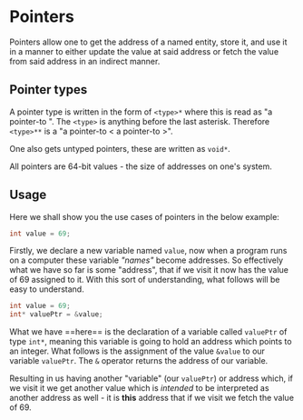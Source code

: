 Pointers
========

Pointers allow one to get the address of a named entity, store it, and use
it in a manner to either update the value at said address or fetch
the value from said address in an indirect manner.

## Pointer types

A pointer type is written in the form of `<type>*` where this is read as "a pointer-to <type>". The `<type>` is anything before the last asterisk. Therefore `<type>**` is a "a pointer-to < a pointer-to <type>>".

One also gets untyped pointers, these are written as `void*`.

All pointers are 64-bit values - the size of addresses on one's system.

## Usage

Here we shall show you the use cases of pointers in the below example:

```d linenums="1"
int value = 69;
```

Firstly, we declare a new variable named `value`, now when a program runs on a computer these variable _"names"_ become addresses. So effectively what we have so far is some "address", that if we visit it now has the value of 69 assigned to it. With this sort of understanding, what follows will be easy to understand.

```d linenums="1" hl_lines="2"
int value = 69;
int* valuePtr = &value;
```

What we have ==here== is the declaration of a variable called `valuePtr` of type `int*`, meaning this variable is going to hold an address which points to an integer. What follows is the assignment of the value `&value` to our variable `valuePtr`. The `&` operator returns the address of our variable.

Resulting in us having another "variable" (our `valuePtr`) or address which, if we visit it we get another value which is _intended_ to be interpreted as another address as well - it is **this** address that if we visit we fetch the value of 69.